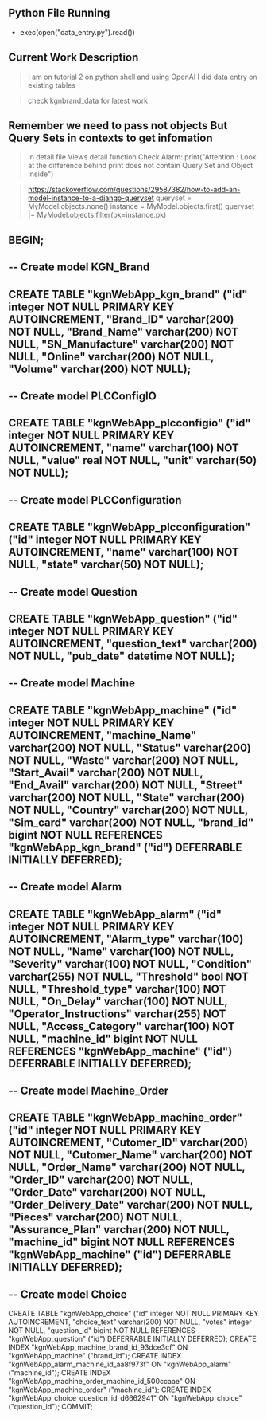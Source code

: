 

## Python File Running

- exec(open("data_entry.py").read())


## Current Work Description

> I am on tutorial 2 on python shell and using OpenAI I did data entry on existing tables

> check kgnbrand_data for latest work




## Remember we need to pass not objects But Query Sets in contexts to get infomation


>  In detail file Views detail function Check Alarm:   print("Attention : Look at the difference behind print does not contain Query Set and Object Inside")

> https://stackoverflow.com/questions/29587382/how-to-add-an-model-instance-to-a-django-queryset
> queryset = MyModel.objects.none()
> instance = MyModel.objects.first()
> queryset |= MyModel.objects.filter(pk=instance.pk)



BEGIN;
--
-- Create model KGN_Brand
--
CREATE TABLE "kgnWebApp_kgn_brand" ("id" integer NOT NULL PRIMARY KEY AUTOINCREMENT, "Brand_ID" varchar(200) NOT NULL, "Brand_Name" varchar(200) NOT NULL, "SN_Manufacture" varchar(200) NOT NULL, "Online" varchar(200) NOT NULL, "Volume" varchar(200) NOT NULL);
--
-- Create model PLCConfigIO
--
CREATE TABLE "kgnWebApp_plcconfigio" ("id" integer NOT NULL PRIMARY KEY AUTOINCREMENT, "name" varchar(100) NOT NULL, "value" real NOT NULL, "unit" varchar(50) NOT NULL);
--
-- Create model PLCConfiguration
--
CREATE TABLE "kgnWebApp_plcconfiguration" ("id" integer NOT NULL PRIMARY KEY AUTOINCREMENT, "name" varchar(100) NOT NULL, "state" varchar(50) NOT NULL);
--
-- Create model Question
--
CREATE TABLE "kgnWebApp_question" ("id" integer NOT NULL PRIMARY KEY AUTOINCREMENT, "question_text" varchar(200) NOT NULL, "pub_date" datetime NOT NULL);
--
-- Create model Machine
--
CREATE TABLE "kgnWebApp_machine" ("id" integer NOT NULL PRIMARY KEY AUTOINCREMENT, "machine_Name" varchar(200) NOT NULL, "Status" varchar(200) NOT NULL, "Waste" varchar(200) NOT NULL, "Start_Avail" varchar(200) NOT NULL, "End_Avail" varchar(200) NOT NULL, "Street" varchar(200) NOT NULL, "State" varchar(200) NOT NULL, "Country" varchar(200) NOT NULL, "Sim_card" varchar(200) NOT NULL, "brand_id" bigint NOT NULL REFERENCES "kgnWebApp_kgn_brand" ("id") DEFERRABLE INITIALLY DEFERRED);
--
-- Create model Alarm
--
CREATE TABLE "kgnWebApp_alarm" ("id" integer NOT NULL PRIMARY KEY AUTOINCREMENT, "Alarm_type" varchar(100) NOT NULL, "Name" varchar(100) NOT NULL, "Severity" varchar(100) NOT NULL, "Condition" varchar(255) NOT NULL, "Threshold" bool NOT NULL, "Threshold_type" varchar(100) NOT NULL, "On_Delay" varchar(100) NOT NULL, "Operator_Instructions" varchar(255) NOT NULL, "Access_Category" varchar(100) NOT NULL, "machine_id" bigint NOT NULL REFERENCES "kgnWebApp_machine" ("id") DEFERRABLE INITIALLY DEFERRED);
--
-- Create model Machine_Order
--
CREATE TABLE "kgnWebApp_machine_order" ("id" integer NOT NULL PRIMARY KEY AUTOINCREMENT, "Cutomer_ID" varchar(200) NOT NULL, "Cutomer_Name" varchar(200) NOT NULL, "Order_Name" varchar(200) NOT NULL, "Order_ID" varchar(200) NOT NULL, "Order_Date" varchar(200) NOT NULL, "Order_Delivery_Date" varchar(200) NOT NULL, "Pieces" varchar(200) NOT NULL, "Assurance_Plan" varchar(200) NOT NULL, "machine_id" bigint NOT NULL REFERENCES "kgnWebApp_machine" ("id") DEFERRABLE INITIALLY DEFERRED);
--
-- Create model Choice
--
CREATE TABLE "kgnWebApp_choice" ("id" integer NOT NULL PRIMARY KEY AUTOINCREMENT, "choice_text" varchar(200) NOT NULL, "votes" integer NOT NULL, "question_id" bigint NOT NULL REFERENCES "kgnWebApp_question" ("id") DEFERRABLE INITIALLY DEFERRED);
CREATE INDEX "kgnWebApp_machine_brand_id_93dce3cf" ON "kgnWebApp_machine" ("brand_id");
CREATE INDEX "kgnWebApp_alarm_machine_id_aa8f973f" ON "kgnWebApp_alarm" ("machine_id");
CREATE INDEX "kgnWebApp_machine_order_machine_id_500ccaae" ON "kgnWebApp_machine_order" ("machine_id");
CREATE INDEX "kgnWebApp_choice_question_id_d6662941" ON "kgnWebApp_choice" ("question_id");
COMMIT;